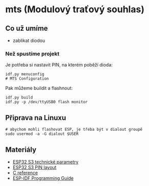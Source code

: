 # mts (Modulový traťový souhlas)

## Co už umíme
* zablikat diodou

### Než spustíme projekt
Je potřeba si nastavit PIN, na kterém poběží dioda:
```
idf.py menuconfig
# MTS Configuration
```
Pak můžeme buildit a flashnout:
```
idf.py build
idf.py -p /dev/ttyUSB0 flash monitor
```

## Připrava na Linuxu
```
# abychom mohli flashovat ESP, je třeba být v dialout groupě
sudo usermod -a -G dialout $USER
```

## Materiály
* [ESP32 S3 technické parametry](https://docs.espressif.com/projects/esp-idf/en/v5.0/esp32s3/hw-reference/esp32s3/user-guide-devkitc-1.html)
* [ESP32 S3 PIN layout](https://docs.espressif.com/projects/esp-idf/en/v5.0/esp32s3/_images/ESP32-S3_DevKitC-1_pinlayout_v1.1.jpg)
* [C reference](https://en.cppreference.com/w/c)
* [ESP-IDF Programming Guide](https://docs.espressif.com/projects/esp-idf/en/v5.1.2/esp32s3/index.html)
